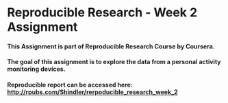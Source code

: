 # Reproducible Research - Week 2 Assignment

#### This Assignment is part of Reproducible Research Course by Coursera.

#### The goal of this assignment is to explore the data from a personal activity monitoring devices.

#### Reproducible report can be accessed here: http://rpubs.com/Shindler/rerpoducible_research_week_2
